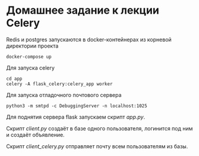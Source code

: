 # Домашнее задание к лекции Celery

Redis и postgres запускаются в docker-контейнерах из корневой директории проекта
```
docker-compose up
```

Для запуска celery
```
cd app
celery -A flask_celery:celery_app worker
```



Для запуска отладочного почтового сервера
```
python3 -m smtpd -c DebuggingServer -n localhost:1025
```
Для поднятия сервера flask запускаем скрипт *app.py*.

Скрипт *client.py* создаёт в базе одного пользователя, логинится под ним и создаёт объявление.

Скрипт *client_celery.py* отправляет почту всем пользователям из базы.
